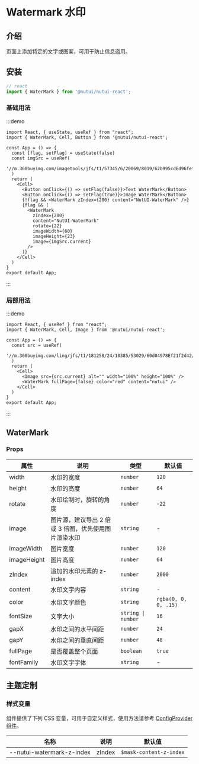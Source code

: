 # Watermark 水印

## 介绍

页面上添加特定的文字或图案，可用于防止信息盗用。

## 安装

```ts
// react
import { WaterMark } from '@nutui/nutui-react';
```

### 基础用法

:::demo

```tsx
import React, { useState, useRef } from "react";
import { WaterMark, Cell, Button } from '@nutui/nutui-react';

const App = () => {
  const [flag, setFlag] = useState(false)
  const imgSrc = useRef(
    '//m.360buyimg.com/imagetools/jfs/t1/57345/6/20069/8019/62b995cdEd96fef03/51d3302dfeccd1d2.png'
  )
  return (
    <Cell>
      <Button onClick={() => setFlag(false)}>Text WaterMark</Button>
      <Button onClick={() => setFlag(true)}>Image WaterMark</Button>
      {!flag && <WaterMark zIndex={200} content="NutUI-WaterMark" />}
      {flag && (
        <WaterMark
          zIndex={200}
          content="NutUI-WaterMark"
          rotate={22}
          imageWidth={60}
          imageHeight={23}
          image={imgSrc.current}
        />
      )}
    </Cell>
  )
}
export default App;
```

:::

### 局部用法

:::demo

```tsx
import React, { useRef } from "react";
import { WaterMark, Cell, Image } from '@nutui/nutui-react';

const App = () => {
  const src = useRef(
    '//m.360buyimg.com/ling/jfs/t1/181258/24/10385/53029/60d04978Ef21f2d42/92baeb21f907cd24.jpg'
  )
  return (
    <Cell>
      <Image src={src.current} alt="" width="100%" height="100%" />
      <WaterMark fullPage={false} color="red" content="nutui" />
    </Cell>
  )
}
export default App;
```

:::

## WaterMark

### Props

| 属性 | 说明 | 类型 | 默认值 |
| --- | --- | --- | --- |
| width | 水印的宽度 | `number` | `120` |
| height | 水印的高度 | `number` | `64` |
| rotate | 水印绘制时，旋转的角度 | `number` | `-22` |
| image | 图片源，建议导出 2 倍或 3 倍图，优先使用图片渲染水印 | `string` | - |
| imageWidth | 图片宽度 | `number` | `120` |
| imageHeight | 图片高度 | `number` | `64` |
| zIndex | 追加的水印元素的 z-index | `number` | `2000` |
| content | 水印文字内容 | `string` | - |
| color | 水印文字颜色 | `string` | `rgba(0, 0, 0, .15)` |
| fontSize | 文字大小 | `string \| number` | `16` |
| gapX | 水印之间的水平间距 | `number` | `24` |
| gapY | 水印之间的垂直间距 | `number` | `48` |
| fullPage | 是否覆盖整个页面 | `boolean` | `true` |
| fontFamily | 水印文字字体 | `string` | - |

## 主题定制

### 样式变量

组件提供了下列 CSS 变量，可用于自定义样式，使用方法请参考 [ConfigProvider 组件](#/zh-CN/component/configprovider)。

| 名称 | 说明 | 默认值 |
| --- | --- | --- |
| \--nutui-watermark-z-index | zIndex | `$mask-content-z-index` |
